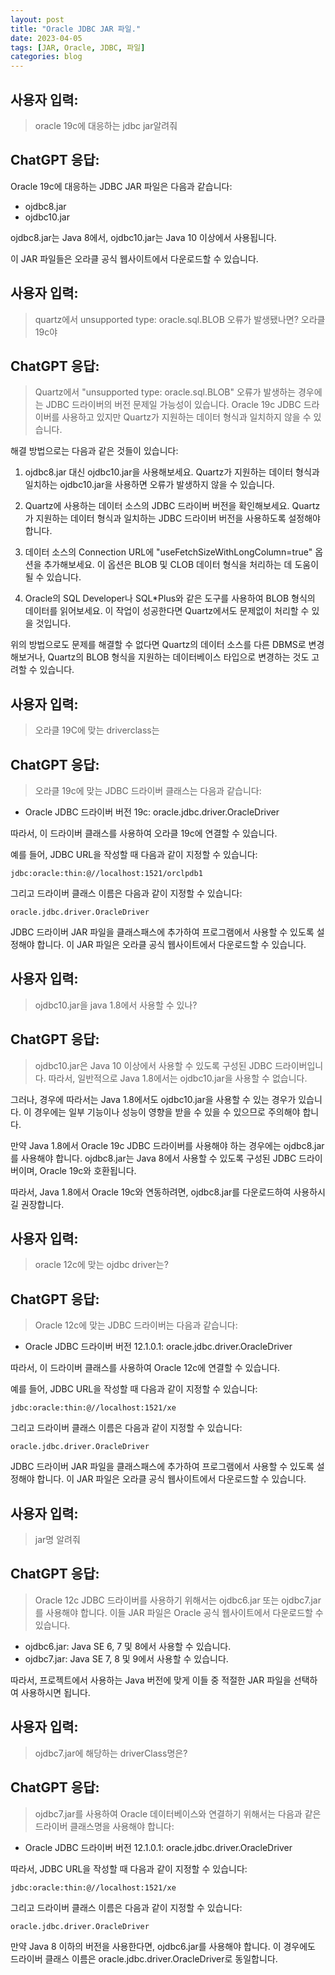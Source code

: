 ```yaml
---
layout: post
title: "Oracle JDBC JAR 파일."
date: 2023-04-05
tags: [JAR, Oracle, JDBC, 파일]
categories: blog
---
```


## 사용자 입력:
> oracle 19c에 대응하는 jdbc jar알려줘

## ChatGPT 응답:
> 

Oracle 19c에 대응하는 JDBC JAR 파일은 다음과 같습니다:

- ojdbc8.jar
- ojdbc10.jar

ojdbc8.jar는 Java 8에서, ojdbc10.jar는 Java 10 이상에서 사용됩니다. 

이 JAR 파일들은 오라클 공식 웹사이트에서 다운로드할 수 있습니다.

## 사용자 입력:
> quartz에서 unsupported type: oracle.sql.BLOB 오류가 발생됐나면? 오라클 19c야

## ChatGPT 응답:
> Quartz에서 "unsupported type: oracle.sql.BLOB" 오류가 발생하는 경우에는 JDBC 드라이버의 버전 문제일 가능성이 있습니다. Oracle 19c JDBC 드라이버를 사용하고 있지만 Quartz가 지원하는 데이터 형식과 일치하지 않을 수 있습니다.

해결 방법으로는 다음과 같은 것들이 있습니다:

1. ojdbc8.jar 대신 ojdbc10.jar을 사용해보세요. Quartz가 지원하는 데이터 형식과 일치하는 ojdbc10.jar을 사용하면 오류가 발생하지 않을 수 있습니다.

2. Quartz에 사용하는 데이터 소스의 JDBC 드라이버 버전을 확인해보세요. Quartz가 지원하는 데이터 형식과 일치하는 JDBC 드라이버 버전을 사용하도록 설정해야 합니다. 

3. 데이터 소스의 Connection URL에 "useFetchSizeWithLongColumn=true" 옵션을 추가해보세요. 이 옵션은 BLOB 및 CLOB 데이터 형식을 처리하는 데 도움이 될 수 있습니다.

4. Oracle의 SQL Developer나 SQL*Plus와 같은 도구를 사용하여 BLOB 형식의 데이터를 읽어보세요. 이 작업이 성공한다면 Quartz에서도 문제없이 처리할 수 있을 것입니다.

위의 방법으로도 문제를 해결할 수 없다면 Quartz의 데이터 소스를 다른 DBMS로 변경해보거나, Quartz의 BLOB 형식을 지원하는 데이터베이스 타입으로 변경하는 것도 고려할 수 있습니다.

## 사용자 입력:
> 오라클 19C에 맞는 driverclass는

## ChatGPT 응답:
> 오라클 19c에 맞는 JDBC 드라이버 클래스는 다음과 같습니다:

- Oracle JDBC 드라이버 버전 19c: oracle.jdbc.driver.OracleDriver

따라서, 이 드라이버 클래스를 사용하여 오라클 19c에 연결할 수 있습니다. 

예를 들어, JDBC URL을 작성할 때 다음과 같이 지정할 수 있습니다:

```
jdbc:oracle:thin:@//localhost:1521/orclpdb1
```

그리고 드라이버 클래스 이름은 다음과 같이 지정할 수 있습니다:

```
oracle.jdbc.driver.OracleDriver
```

JDBC 드라이버 JAR 파일을 클래스패스에 추가하여 프로그램에서 사용할 수 있도록 설정해야 합니다. 이 JAR 파일은 오라클 공식 웹사이트에서 다운로드할 수 있습니다.

## 사용자 입력:
> ojdbc10.jar을 java 1.8에서 사용할 수 있나?

## ChatGPT 응답:
> ojdbc10.jar은 Java 10 이상에서 사용할 수 있도록 구성된 JDBC 드라이버입니다. 따라서, 일반적으로 Java 1.8에서는 ojdbc10.jar을 사용할 수 없습니다.

그러나, 경우에 따라서는 Java 1.8에서도 ojdbc10.jar을 사용할 수 있는 경우가 있습니다. 이 경우에는 일부 기능이나 성능이 영향을 받을 수 있을 수 있으므로 주의해야 합니다.

만약 Java 1.8에서 Oracle 19c JDBC 드라이버를 사용해야 하는 경우에는 ojdbc8.jar를 사용해야 합니다. ojdbc8.jar는 Java 8에서 사용할 수 있도록 구성된 JDBC 드라이버이며, Oracle 19c와 호환됩니다. 

따라서, Java 1.8에서 Oracle 19c와 연동하려면, ojdbc8.jar를 다운로드하여 사용하시길 권장합니다.

## 사용자 입력:
> oracle 12c에 맞는 ojdbc driver는?

## ChatGPT 응답:
> Oracle 12c에 맞는 JDBC 드라이버는 다음과 같습니다:

- Oracle JDBC 드라이버 버전 12.1.0.1: oracle.jdbc.driver.OracleDriver

따라서, 이 드라이버 클래스를 사용하여 Oracle 12c에 연결할 수 있습니다. 

예를 들어, JDBC URL을 작성할 때 다음과 같이 지정할 수 있습니다:

```
jdbc:oracle:thin:@//localhost:1521/xe
```

그리고 드라이버 클래스 이름은 다음과 같이 지정할 수 있습니다:

```
oracle.jdbc.driver.OracleDriver
```

JDBC 드라이버 JAR 파일을 클래스패스에 추가하여 프로그램에서 사용할 수 있도록 설정해야 합니다. 이 JAR 파일은 오라클 공식 웹사이트에서 다운로드할 수 있습니다.

## 사용자 입력:
> jar명 알려줘

## ChatGPT 응답:
> Oracle 12c JDBC 드라이버를 사용하기 위해서는 ojdbc6.jar 또는 ojdbc7.jar를 사용해야 합니다. 이들 JAR 파일은 Oracle 공식 웹사이트에서 다운로드할 수 있습니다. 

- ojdbc6.jar: Java SE 6, 7 및 8에서 사용할 수 있습니다.
- ojdbc7.jar: Java SE 7, 8 및 9에서 사용할 수 있습니다.

따라서, 프로젝트에서 사용하는 Java 버전에 맞게 이들 중 적절한 JAR 파일을 선택하여 사용하시면 됩니다.

## 사용자 입력:
> ojdbc7.jar에 해당하는 driverClass명은?

## ChatGPT 응답:
> ojdbc7.jar를 사용하여 Oracle 데이터베이스와 연결하기 위해서는 다음과 같은 드라이버 클래스명을 사용해야 합니다:

- Oracle JDBC 드라이버 버전 12.1.0.1: oracle.jdbc.driver.OracleDriver

따라서, JDBC URL을 작성할 때 다음과 같이 지정할 수 있습니다:

```
jdbc:oracle:thin:@//localhost:1521/xe
```

그리고 드라이버 클래스 이름은 다음과 같이 지정할 수 있습니다:

```
oracle.jdbc.driver.OracleDriver
```

만약 Java 8 이하의 버전을 사용한다면, ojdbc6.jar를 사용해야 합니다. 이 경우에도 드라이버 클래스 이름은 oracle.jdbc.driver.OracleDriver로 동일합니다.

